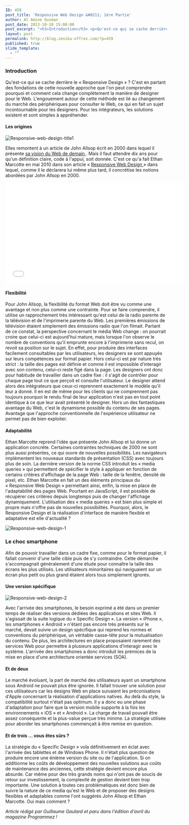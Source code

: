 ```yaml
---
ID: 459
post_title: 'Responsive Web Design &#8211; 1ère Partie'
author: Al Amine Ousman
post_date: 2013-10-18 15:00:00
post_excerpt: "<h3>Introduction</h3> <p>Qu'est-ce qui se cache derrière le «&nbsp;Responsive Design&nbsp;» ? C'est en partant des fondations de cette nouvelle approche que l'on peut comprendre pourquoi et comment cela change complètement la manière de designer pour le Web. L'engouement autour de cette méthode est lié au changement du marché des périphériques pour consulter le Web, ce qui en fait un sujet incontournable pour les designers. Pour les intégrateurs, les solutions existent et sont simples à appréhender.</p>"
layout: post
permalink: http://blog.zenika-offres.com/?p=459
published: true
slide_template:
  - ""
---
```

<h3>Introduction</h3> <p>Qu'est-ce qui se cache derrière le «&nbsp;Responsive Design&nbsp;» ? C'est en partant des fondations de cette nouvelle approche que l'on peut comprendre pourquoi et comment cela change complètement la manière de designer pour le Web. L'engouement autour de cette méthode est lié au changement du marché des périphériques pour consulter le Web, ce qui en fait un sujet incontournable pour les designers. Pour les intégrateurs, les solutions existent et sont simples à appréhender.</p>
<!--more-->
<h4>Les origines</h4> <p><img src="/wp-content/uploads/2015/07/part1-title.png" alt="Responsive-web-design-title1" style="display:block; margin:0 auto;" title="Responsive-web-design-title1" /></p> <p>Elles remontent à un article de John Allsop écrit en 2000 dans lequel il présente <a href="http://alistapart.com/article/dao">sa vision du Web de demain </a>. Mais il faut attendre dix ans pour qu'un définition claire, code à l'appui, soit donnée. C'est ce qu'a fait Ethan Marcotte en mai 2010 dans son article « <a href="http://alistapart.com/article/responsive-web-design">Responsive Web Design </a>» dans lequel, comme il le déclarera lui même plus tard, il concrétise les notions abordées par John Allsop en 2000.</p> <center><iframe width="560" height="315" src="//www.youtube.com/embed/EtOEutOOeeE" frameborder="0" allowfullscreen></iframe></center> <h4>Flexibilité</h4> <p>Pour John Allsop, la flexibilité du format Web doit être vu comme une avantage et non plus comme une contrainte. Pour se faire comprendre, il utilise un rapprochement très intéressant qu'est celui de la radio parente de la télévision et de l'imprimerie parente du Web. Les premières émissions de télévision étaient simplement des émissions radio que l'on filmait. Partant de ce constat, la perspective concernant le média Web change : on pourrait croire que celui-ci est aujourd'hui mature, mais lorsque l'on observe le nombre de conventions qu'il emprunte encore à l'imprimerie sans recul, on revoit sa position sur le sujet. En effet, pour produire des interfaces facilement consultables par les utilisateurs, les designers se sont appuyés sur leurs compétences sur format papier. Hors celui-ci est par nature très strict : la taille des pages est définie et comme il est impossible d’interagir avec son contenu, celui-ci reste figé dans la page. Les designers ont donc pour habitude de travailler dans un cadre fixe : il s'agit de contrôler pour chaque page tout ce que perçoit et consulte l'utilisateur. Le designer attend alors des intégrateurs que ceux-ci reprennent exactement le modèle qu'il leur a donné. Il en est de même pour les clients qui ne comprennent pas toujours pourquoi le rendu final de leur application n'est pas en tout point identique à ce que leur avait présenté le designer. Hors un des fantastiques avantage du Web, c'est le dynamisme possible du contenu de ses pages. Avantage que l'approche conventionnelle de l'expérience utilisateur ne permet pas de bien exploiter.</p> <h4>Adaptabilité</h4> <p>Ethan Marcotte reprend l'idée que présente John Allsop et lui donne un application concrète. Certaines contraintes techniques de 2000 ne sont plus aussi présentes, ce qui ouvre de nouvelles possibilités. Les navigateurs implémentent les nouveaux standards de présentation (CSS) avec toujours plus de soin. La dernière version de la norme CSS introduit les « media queries » qui permettent de spécifier le style à appliquer en fonction de certains critères d'affichage de la page Web : taille de la fenêtre, densité de pixel, etc. Ethan Marcotte en fait un des éléments principaux du « Responsive Web Design » permettant ainsi, enfin, la mise en place de l'adaptabilité des pages Web. Pourtant en JavaScript, il est possible de récupérer ces critères depuis longtemps puis de changer l'affichage dynamiquement. L'utilisation des « media queries » est bien plus simple et propre mais n'offre pas de nouvelles possibilités. Pourquoi, alors, le Responsive Design et la réalisation d'interface de manière flexible et adaptative est elle d'actualité ?</p> <p><img src="/wp-content/uploads/2015/07/part1.png" alt="Responsive-web-design-1" style="display:block; margin:0 auto;" title="Responsive-web-design-1" /></p> <h3>Le choc smartphone</h3> <p>Afin de pouvoir travailler dans un cadre fixe, comme pour le format papier, il fallait convenir d'une taille cible puis de s'y contraindre. Cette démarche s'accompagnait généralement d'une étude pour connaître la taille des écrans les plus utilisés. Les utilisateurs minoritaires qui naviguaient sur un écran plus petit ou plus grand étaient alors tous simplement ignorés.</p> <h4>Une version spécifique</h4> <p><img src="/wp-content/uploads/2015/07/part2.png" alt="Responsive-web-design-2" style="display:block; margin:0 auto;" title="Responsive-web-design-2" /></p> <p>Avec l'arrivée des smartphones, le besoin exprimé a été dans un premier temps de réaliser des versions dédiées des applications et sites Web. Il s'agissait de la suite logique du « Specific Design ». La version « iPhone », les smartphones « Android » n'étant pas encore très présents sur le marché, devait suivre un design spécifique qui reprend les normes et conventions du périphérique, un véritable casse-tête pour la mutualisation du contenu. De plus, les architectures en place proposaient rarement des services Web pour permettre à plusieurs applications d’interagir avec le système. L'arrivée des smartphones a donc introduit les prémices de la mise en place d'une architecture orientée services (SOA).</p> <h4>Et de deux</h4> <p>Le marché évoluant, la part de marché des utilisateurs ayant un smartphone sous Android ne pouvait plus être ignorée. Il fallait trouver une solution pour ces utilisateurs car les designs Web en place suivaient les préconisations d'Apple concernant la réalisation d'applications natives. Au delà du style, la compatibilité surtout n'était pas optimum. Il y a donc eu une phase d'adaptation pour faire que la version mobile supporte à la fois les environnements « iOS » et « Android ». La charge de travail pouvait être assez conséquente et la plus-value perçue très minime. La stratégie utilisée pour aborder les smartphones commençait à être remise en question.</p> <h4>Et de trois … vous êtes sûrs ?</h4> <p>La stratégie du « Specific Design » vola définitivement en éclat avec l'arrivée des tablettes et de Windows Phone. Il n'était plus question de produire encore une énième version du site ou de l'application. Si on additionne les coûts de développement des nouvelles solutions aux coûts de maintenance des anciennes, cette stratégie devient encore plus absurde. Car même pour des très grands noms qui n'ont pas de soucis de retour sur investissement, la complexité de gestion devient bien trop importante. Une solution à toutes ces problématiques est donc bien de suivre la nature de ce media qu'est le Web et de proposer des designs flexibles et adaptables comme l'ont suggérés John Allsop et Ethan Marcotte. Oui mais comment ?</p> <p><em>Article rédigé par Guillaume Gaulard et paru dans l'édition d'avril du magazine Programmez !</em></p>